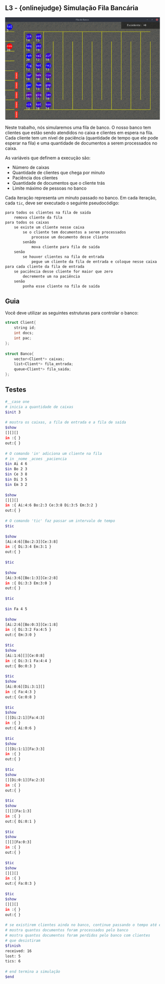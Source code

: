 ## L3 - {onlinejudge} Simulação Fila Bancária

![](capa.png)

Neste trabalho, nós simularemos uma fila de banco. O nosso banco tem clientes que estão sendo atendidos no caixa e clientes em espera na fila. Cada cliente tem um nível de paciência (quantidade de tempo que ele pode esperar na fila) e uma quantidade de documentos a serem processados no caixa.

As variáveis que definem a execução são:

- Número de caixas
- Quantidade de clientes que chega por minuto
- Paciência dos clientes
- Quantidade de documentos que o cliente trás
- Limite máximo de pessoas no banco

Cada iteração representa um minuto passado no banco. Em cada iteração, cada `tic`, deve ser executado o seguinte pseudocódigo:

```
para todos os clientes na fila de saida
    remova cliente da fila
para todos os caixas
    se existe um cliente nesse caixa
        se o cliente tem documentos a serem processados
            processe um documento desse cliente
        senãdo
            mova cliente para fila de saída
    senão
        se houver clientes na fila de entrada
            pegue um cliente da fila de entrada e coloque nesse caixa
para cada cliente da fila de entrada
    se paciência desse cliente for maior que zero
        decremente um na paciência
    senão
        ponha esse cliente na fila de saída
```

## Guia

Você deve utilizar as seguintes estruturas para controlar o banco:
```cpp
struct Client{
    string id;
    int docs;
    int pac; 
};

struct Banco{
    vector<Client*> caixas;
    list<Client*> fila_entrada;
    queue<Client*> fila_saida;
};
```

## Testes

```bash
#__case one
# inicia a quantidade de caixas 
$init 3

# mostra os caixas, a fila de entrada e a fila de saída
$show
[][][]
in :{ }
out:{ }

# O comando 'in' adiciona um cliente na fila
# in _nome _acoes _paciencia
$in Ai 4 6
$in Bo 2 3
$in Ce 3 8
$in Di 3 5
$in Em 3 2

$show
[][][]
in :{ Ai:4:6 Bo:2:3 Ce:3:8 Di:3:5 Em:3:2 }
out:{ }

# O comando 'tic' faz passar um intervalo de tempo
$tic

$show
[Ai:4:6][Bo:2:3][Ce:3:8]
in :{ Di:3:4 Em:3:1 }
out:{ }

$tic

$show
[Ai:3:6][Bo:1:3][Ce:2:8]
in :{ Di:3:3 Em:3:0 }
out:{ }

$tic

$in Fa 4 5

$show
[Ai:2:6][Bo:0:3][Ce:1:8]
in :{ Di:3:2 Fa:4:5 }
out:{ Em:3:0 }

$tic
$show
[Ai:1:6][][Ce:0:8]
in :{ Di:3:1 Fa:4:4 }
out:{ Bo:0:3 }

$tic
$show
[Ai:0:6][Di:3:1][]
in :{ Fa:4:3 }
out:{ Ce:0:8 }

$tic
$show
[][Di:2:1][Fa:4:3]
in :{ }
out:{ Ai:0:6 }

$tic
$show
[][Di:1:1][Fa:3:3]
in :{ }
out:{ }

$tic
$show
[][Di:0:1][Fa:2:3]
in :{ }
out:{ }

$tic
$show
[][][Fa:1:3]
in :{ }
out:{ Di:0:1 }

$tic
$show
[][][Fa:0:3]
in :{ }
out:{ }

$tic
$show
[][][]
in :{ }
out:{ Fa:0:3 }

$tic
$show
[][][]
in :{ }
out:{ }

# se existirem clientes ainda no banco, continue passando o tempo até esvaziar o banco
# mostra quantos documentos foram processados pelo banco
# mostra quantos documentos foram perdidos pelo banco com clientes
# que desistiram
$finish
received: 16
lost: 5
tics: 6

# end termina a simulação
$end
```











